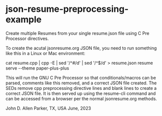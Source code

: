 # json-resume-preprocessing-example
Create multiple Resumes from your single resume.json file using C Pre Processor directives.

To create the acutal jsonresume.org JSON file, you need to run something like this in a Linux
or Mac environment:

 cat resume.cpp | cpp -E | sed '/^#/d' | sed '/^$/d' > resume.json
 resume serve --theme paper-plus-plus

This will run the GNU C Pre Processor so that conditionals/macros can be parsed, comments like
this removed, and a correct JSON file created. The SEDs remove cpp preprocessing directive lines
and blank lines to create a correct JSON file.  It is then served up using the resume-cli command 
and can be accessed from a browser per the normal jsonresume.org methods.

John D. Allen
Parker, TX, USA
June, 2023
